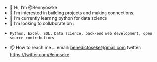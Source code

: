 - 👋 Hi, I’m @Bennyoseke
- 👀 I’m interested in building projects and making connections.
- 🌱 I’m currently learning python for data science
- 💞️ I’m looking to collaborate on :
-     Python, Excel, SQL, Data science, back-end web development, open source contributions
- 📫 How to reach me ...
email: benedictoseke@gmail.com
twitter: https://twitter.com/Benoseke
